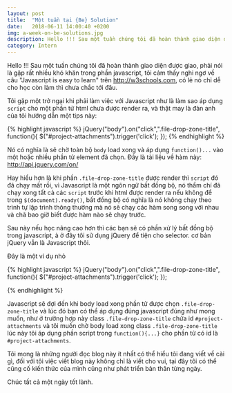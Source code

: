 ```yaml
---
layout: post
title:  "Một tuần tại {Be} Solution"
date:   2018-06-11 14:00:40 +0200
img: a-week-on-be-solutions.jpg
description: Hello !!! Sau một tuần chúng tôi đã hoàn thành giao diện được giao, phải nói là gặp rất nhiều khó khăn trong phần javascript, tôi cảm thấy nghi ngơ về câu "Javascript is easy to learn"
category: Intern
---
```


Hello !!!
Sau một tuần chúng tôi đã hoàn thành giao diện được giao, phải nói là gặp rất nhiều khó khăn trong phần javascript, tôi cảm thấy nghi ngơ về câu "Javascript is easy to learn" trên http://w3schools.com, có lẻ nó chỉ dễ cho học còn làm thì chưa chắc tới đâu.

Tôi gặp một trở ngại khi phải làm việc với Javascript như là làm sao áp dụng `script` cho một phần tử html chưa được render ra, và thật may là đàn anh của tôi hướng dẫn một tips này: 

{% highlight javascript %}
	jQuery("body").on("click",".file-drop-zone-title", function(){
	     $("#project-attachments").trigger('click'); 
	});
{% endhighlight %}

Nó có nghĩa là sẽ chờ toàn bộ `body` load xong và áp dụng `function()...` vào một hoặc nhiều phần tử element đã chọn.
Đây là tài liệu về hàm này: http://api.jquery.com/on/

Hay hiểu hơn là khi phần `.file-drop-zone-title` được render thì `script` đó đã chạy mất rồi, vì Javascript là một ngôn ngữ bất đồng bộ, nó thẩm chí đã chạy xong tất cả các `script` trước khi html được render ra nếu không để trong `$(document).ready()`, bất đồng bộ có nghĩa là nó không chạy theo trình tự lập trình thông thường mà nó sẽ chạy các hàm song song với nhau và chã bao giờ biết được hàm nào sẽ chạy trước.

Sau này nếu học nâng cao hơn thì các bạn sẽ có phần xử lý bất đồng bộ trong javascript, à ở đây tôi sử dụng jQuery để tiện cho selector. cơ bản jQuery vẫn là Javascript thôi.

Đây là một ví dụ nhỏ

{% highlight javascript %}
	jQuery("body").on("click",".file-drop-zone-title", function(){
	     $("#project-attachments").trigger('click'); 
	});
	
{% endhighlight %}

Javascript sẽ đợi đến khi body load xong phần tử được chọn `.file-drop-zone-title` và lúc đó bạn có thể áp dụng đúng javascript đúng như mong muốn, như ở trường hợp này class `.file-drop-zone-title` chứa id `#project-attachments` và tôi muốn chờ body load xong class `.file-drop-zone-title` lúc này tôi áp dụng phần script trong `function(){...}` cho phần tử có id là `#project-attachments`.

Tôi mong là những người đọc blog này ít nhất có thể hiểu tôi đang viết về cài gì, đối với tôi việc viết blog này không chỉ là viết cho vui, tại đây tôi có thể cũng cố kiến thức của mình cũng như phát triển bản thân từng ngày. 

Chúc tất cả một ngày tốt lành.